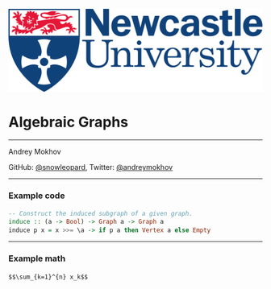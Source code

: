 ![Newcastle University logo](img/logo-newcastle.svg)
<!-- .element width="350" -->

# Algebraic Graphs

---

Andrey Mokhov

GitHub: [@snowleopard](https://github.com/snowleopard),
Twitter: [@andreymokhov](https://twitter.com/andreymokhov")

----

### Example code

```haskell
-- Construct the induced subgraph of a given graph.
induce :: (a -> Bool) -> Graph a -> Graph a
induce p x = x >>= \a -> if p a then Vertex a else Empty
```

----

### Example math

`$$\sum_{k=1}^{n} x_k$$`